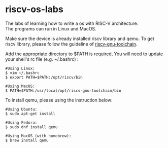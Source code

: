 # riscv-os-labs
The labs of learning how to write a os with RISC-V architecture.  
The programs can run in Linux and MacOS.  

Make sure the device is already installed riscv library and qemu. To get riscv library, please follow the guideline of [riscv-gnu-toolchain](https://github.com/riscv-collab/riscv-gnu-toolchain).  

Add the appropriate directory to $PATH is required, You will need to update your shell's rc file (e.g. ~/.bashrc) :  
```
#Using Linux:
$ vim ~/.bashrc
$ export PATH=$PATH:/opt/riscv/bin  

#Using MacOS:
$ PATH=$PATH:/usr/local/opt/riscv-gnu-toolchain/bin
```

To install qemu, please using the instruction below:  
```
#Using Ubuntu:
$ sudo apt-get install 

#Using Fedora:
$ sudo dnf install qemu

#Using MacOS (with homebrew):
$ brew install qemu
```
